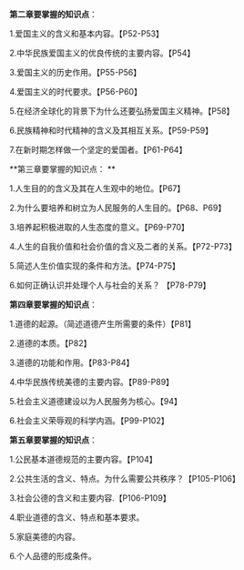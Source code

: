 **第二章要掌握的知识点**：

1.爱国主义的含义和基本内容。【P52-P53】

2.中华民族爱国主义的优良传统的主要内容。【P54】

3.爱国主义的历史作用。【P55-P56】

4.爱国主义的时代要求。【P56-P60】

5.在经济全球化的背景下为什么还要弘扬爱国主义精神。【P58】

6.民族精神和时代精神的含义及其相互关系。【P59-P59】

7.在新时期怎样做一个坚定的爱国者。【P61-P64】

**第三章要掌握的知识点： **

1.人生目的的含义及其在人生观中的地位。【P67】

2.为什么要培养和树立为人民服务的人生目的。【P68、P69】

3.培养起积极进取的人生态度的意义。【P69-P70】

4.人生的自我价值和社会价值的含义及二者的关系。【P72-P73】

5.简述人生价值实现的条件和方法。【P74-P75】

6.如何正确认识并处理个人与社会的关系？ 【P78-P79】

**第四章要掌握的知识点**：

1.道德的起源。（简述道德产生所需要的条件）【P81】

2.道德的本质。【P82】

3.道德的功能和作用。【P83-P84】

4.中华民族传统美德的主要内容。【P89-P89】

5.社会主义道德建设以为人民服务为核心。【94】

6.社会主义荣辱观的科学内涵。【P99-P102】

**第五章要掌握的知识点**： 

1.公民基本道德规范的主要内容。【P104】 

2.公共生活的含义、特点。为什么需要公共秩序？【P105-P106】 

3.社会公德的含义和主要内容.【P106-P109】 

4.职业道德的含义、特点和基本要求。 

5.家庭美德的内容。 

6.个人品德的形成条件。

